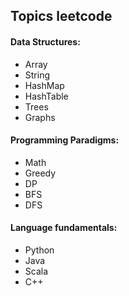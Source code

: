 ## Topics leetcode

#### Data Structures:
- Array
- String
- HashMap
- HashTable
- Trees
- Graphs


#### Programming Paradigms:

- Math
- Greedy
- DP
- BFS
- DFS


#### Language fundamentals:

- Python
- Java
- Scala
- C++

